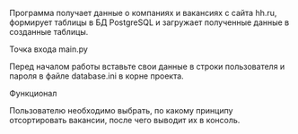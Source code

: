 Программа получает данные о компаниях и вакансиях с сайта hh.ru, формирует таблицы в БД PostgreSQL и загружает полученные данные в созданные таблицы.

Точка входа main.py

Перед началом работы вставьте свои данные в строки пользователя и пароля в файле database.ini в корне проекта.

Функционал

Пользователю необходимо выбрать, по какому принципу отсортировать вакансии, после чего выводит их в консоль.